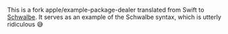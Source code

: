 This is a fork apple/example-package-dealer translated from Swift to [Schwalbe](https://github.com/kiliankoe/schwalbe). It serves as an example of the Schwalbe syntax, which is utterly ridiculous 😅
